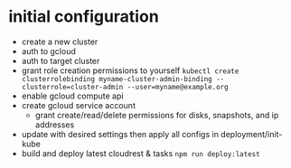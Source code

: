 # initial configuration
- create a new cluster
- auth to gcloud
- auth to target cluster
- grant role creation permissions to yourself ```kubectl create clusterrolebinding myname-cluster-admin-binding --clusterrole=cluster-admin --user=myname@example.org```
- enable gcloud compute api
- create gcloud service account
  - grant create/read/delete permissions for disks, snapshots, and ip addresses
- update with desired settings then apply all configs in deployment/init-kube
- build and deploy latest cloudrest & tasks ```npm run deploy:latest```
